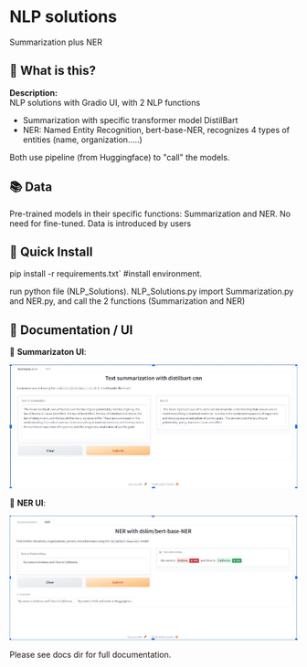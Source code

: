 # NLP solutions
Summarization plus NER

## 🤔 What is this?
**Description:**  
NLP solutions with Gradio UI, with 2 NLP functions
 - Summarization with specific transformer model DistilBart
 - NER: Named Entity Recognition, bert-base-NER, recognizes 4 types of entities (name, organization…..)
   
Both use pipeline (from Huggingface) to "call" the models.

## 📚 Data

Pre-trained models in their specific functions: Summarization and NER. No need for fine-tuned.
Data is introduced by users


##  🚀 Quick Install

pip install -r requirements.txt` #install environment.

run python file (NLP_Solutions).
NLP_Solutions.py import Summarization.py and NER.py, and call the 2 functions (Summarization and NER)

## 📖 Documentation / UI

🧮 **Summarizaton UI**: 
<p align="center">
<img src="docs/Summary_UI.jpg" width="900" > 
</p>

🧮 **NER UI**: 
<p align="center">
<img src="docs/NER_UI.jpg" width="900" > 
</p>


Please see docs dir for full documentation.

